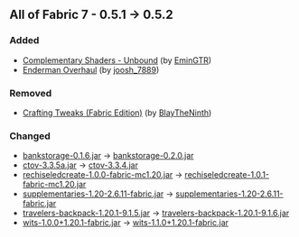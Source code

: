 ## All of Fabric 7 - 0.5.1 -> 0.5.2

### Added

  * [Complementary Shaders - Unbound](https://www.curseforge.com/minecraft/shaders/complementary-unbound) (by [EminGTR](https://www.curseforge.com/members/EminGTR/projects))
  * [Enderman Overhaul](https://www.curseforge.com/minecraft/mc-mods/enderman-overhaul) (by [joosh_7889](https://www.curseforge.com/members/joosh_7889/projects))

### Removed

  * [Crafting Tweaks (Fabric Edition)](https://www.curseforge.com/minecraft/mc-mods/crafting-tweaks-fabric) (by [BlayTheNinth](https://www.curseforge.com/members/BlayTheNinth/projects))

### Changed

  * [bankstorage-0.1.6.jar](https://www.curseforge.com/minecraft/mc-mods/bank-storage/files/4779228) -> [bankstorage-0.2.0.jar](https://www.curseforge.com/minecraft/mc-mods/bank-storage/files/4789609)
  * [ctov-3.3.5a.jar](https://www.curseforge.com/minecraft/mc-mods/choicetheorems-overhauled-village/files/4775350) -> [ctov-3.3.4.jar](https://www.curseforge.com/minecraft/mc-mods/choicetheorems-overhauled-village/files/4729458)
  * [rechiseledcreate-1.0.0-fabric-mc1.20.jar](https://www.curseforge.com/minecraft/mc-mods/rechiseled-create/files/4738238) -> [rechiseledcreate-1.0.1-fabric-mc1.20.jar](https://www.curseforge.com/minecraft/mc-mods/rechiseled-create/files/4789572)
  * [supplementaries-1.20-2.6.11-fabric.jar](https://www.curseforge.com/minecraft/mc-mods/supplementaries/files/4786367) -> [supplementaries-1.20-2.6.11-fabric.jar](https://www.curseforge.com/minecraft/mc-mods/supplementaries/files/4788732)
  * [travelers-backpack-1.20.1-9.1.5.jar](https://www.curseforge.com/minecraft/mc-mods/travelers-backpack-fabric/files/4781882) -> [travelers-backpack-1.20.1-9.1.6.jar](https://www.curseforge.com/minecraft/mc-mods/travelers-backpack-fabric/files/4788722)
  * [wits-1.0.0+1.20.1-fabric.jar](https://www.curseforge.com/minecraft/mc-mods/wits/files/4735009) -> [wits-1.1.0+1.20.1-fabric.jar](https://www.curseforge.com/minecraft/mc-mods/wits/files/4789317)

